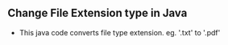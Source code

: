 ## Change File Extension type in Java
* This java code converts file type extension. eg. '.txt' to '.pdf'